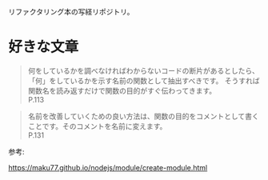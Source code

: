 リファクタリング本の写経リポジトリ。

# 好きな文章

> 何をしているかを調べなければわからないコードの断片があるとしたら、「何」をしているかを示す名前の関数として抽出すべきです。
> そうすれば関数名を読み返すだけで関数の目的がすぐ伝わってきます。  
> P.113

> 名前を改善していくための良い方法は、関数の目的をコメントとして書くことです。そのコメントを名前に変えます。  
> P.131

参考:

https://maku77.github.io/nodejs/module/create-module.html

